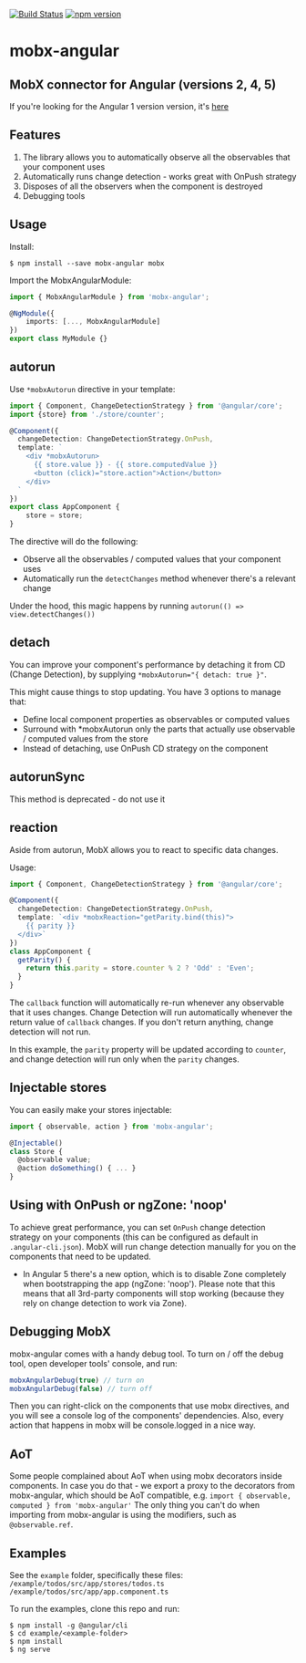 [![Build Status](https://travis-ci.org/mobxjs/mobx-angular.svg?branch=master)](https://travis-ci.org/mobxjs/mobx-angular)
[![npm version](https://badge.fury.io/js/mobx-angular.svg)](https://badge.fury.io/js/mobx-angular)
# mobx-angular

## MobX connector for Angular (versions 2, 4, 5)
If you're looking for the Angular 1 version version, it's [here](https://github.com/NgMobx/ng1-mobx)

## Features
1. The library allows you to automatically observe all the observables that your component uses
2. Automatically runs change detection - works great with OnPush strategy
3. Disposes of all the observers when the component is destroyed
4. Debugging tools

## Usage

Install:
```
$ npm install --save mobx-angular mobx
```

Import the MobxAngularModule:
```ts
import { MobxAngularModule } from 'mobx-angular';

@NgModule({
    imports: [..., MobxAngularModule]
})
export class MyModule {}
```

## autorun
Use `*mobxAutorun` directive in your template:
```ts
import { Component, ChangeDetectionStrategy } from '@angular/core';
import {store} from './store/counter';

@Component({
  changeDetection: ChangeDetectionStrategy.OnPush,
  template: `
    <div *mobxAutorun>
      {{ store.value }} - {{ store.computedValue }}
      <button (click)="store.action">Action</button>
    </div>
  `
})
export class AppComponent {
    store = store;
}
```

The directive will do the following:
- Observe all the observables / computed values that your component uses
- Automatically run the `detectChanges` method whenever there's a relevant change

Under the hood, this magic happens by running `autorun(() => view.detectChanges())`

## detach
You can improve your component's performance by detaching it from CD (Change Detection), by supplying `*mobxAutorun="{ detach: true }"`. 

This might cause things to stop updating. You have 3 options to manage that:
- Define local component properties as observables or computed values
- Surround with *mobxAutorun only the parts that actually use observable / computed values from the store
- Instead of detaching, use OnPush CD strategy on the component

## autorunSync
This method is deprecated - do not use it

## reaction
Aside from autorun, MobX allows you to react to specific data changes.

Usage:
```ts
import { Component, ChangeDetectionStrategy } from '@angular/core';

@Component({
  changeDetection: ChangeDetectionStrategy.OnPush,
  template: `<div *mobxReaction="getParity.bind(this)">
    {{ parity }}
  </div>`
})
class AppComponent {
  getParity() {
    return this.parity = store.counter % 2 ? 'Odd' : 'Even';
  }
}
```
The `callback` function will automatically re-run whenever any observable that it uses changes.
Change Detection will run automatically whenever the return value of `callback` changes.
If you don't return anything, change detection will not run.

In this example, the `parity` property will be updated according to `counter`,
and change detection will run only when the `parity` changes.

## Injectable stores
You can easily make your stores injectable:
```ts
import { observable, action } from 'mobx-angular';

@Injectable()
class Store {
  @observable value;
  @action doSomething() { ... }
}
```
## Using with OnPush or ngZone: 'noop'
To achieve great performance, you can set `OnPush` change detection strategy on your components (this can be configured as default in `.angular-cli.json`).
MobX will run change detection manually for you on the components that need to be updated.

* In Angular 5 there's a new option, which is to disable Zone completely when bootstrapping the app (ngZone: 'noop').
Please note that this means that all 3rd-party components will stop working (because they rely on change detection to work via Zone).

## Debugging MobX
mobx-angular comes with a handy debug tool.
To turn on / off the debug tool, open developer tools' console, and run:
```ts
mobxAngularDebug(true) // turn on
mobxAngularDebug(false) // turn off
```
Then you can right-click on the components that use mobx directives, and you will see a console log of the components' dependencies.
Also, every action that happens in mobx will be console.logged in a nice way.

## AoT
Some people complained about AoT when using mobx decorators inside components. In case you do that - we export a proxy to the decorators from mobx-angular, which should be AoT compatible, e.g. `import { observable, computed } from 'mobx-angular'`
The only thing you can't do when importing from mobx-angular is using the modifiers, such as `@observable.ref`.

## Examples
See the `example` folder, specifically these files:  
`/example/todos/src/app/stores/todos.ts`  
`/example/todos/src/app/app.component.ts`

To run the examples, clone this repo and run:
```
$ npm install -g @angular/cli
$ cd example/<example-folder>
$ npm install
$ ng serve
```

